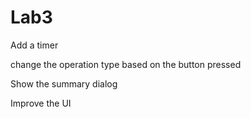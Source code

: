 # Lab3
Add a timer


change the operation type based on the button pressed


Show the summary dialog


Improve the UI
